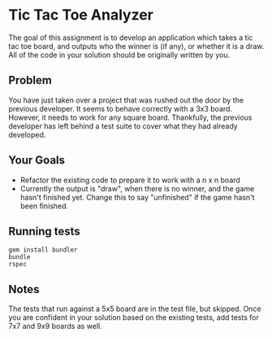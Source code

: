 # Tic Tac Toe Analyzer

The goal of this assignment is to develop an application which takes a tic tac toe board, and outputs who the winner is (if any), or whether it is a draw. All of the code in your solution should be originally written by you.

## Problem

You have just taken over a project that was rushed out the door by the previous developer. It seems to behave correctly with a 3x3 board. However, it needs to work for any square board. Thankfully, the previous developer has left behind a test suite to cover what they had already developed.

## Your Goals

- Refactor the existing code to prepare it to work with a n x n board
- Currently the output is "draw", when there is no winner, and the game hasn't finished yet. Change this to say "unfinished" if the game hasn't been finished.

## Running tests

 ```
 gem install bundler
 bundle
 rspec
 ```

## Notes

The tests that run against a 5x5 board are in the test file, but skipped. Once you are confident in your solution based on the existing tests, add tests for 7x7 and 9x9 boards as well.
